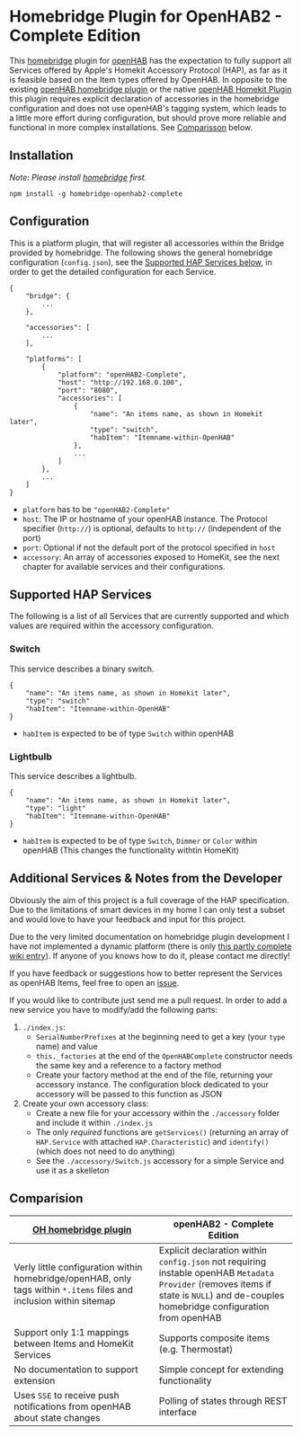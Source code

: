 # Homebridge Plugin for OpenHAB2 - Complete Edition

This [homebridge](https://github.com/nfarina/homebridge) plugin for [openHAB](https://www.openhab.org) has the expectation to fully support all Services offered by Apple's Homekit Accessory Protocol (HAP), as far as it is feasible based on the Item types offered by OpenHAB. In opposite to the existing [openHAB homebridge plugin](https://www.npmjs.com/package/homebridge-openhab2) or the native [openHAB Homekit Plugin](https://www.openhab.org/addons/integrations/homekit/) this plugin requires explicit declaration of accessories in the homebridge configuration and does not use openHAB's tagging system, which leads to a little more effort during configuration, but should prove more reliable and functional in more complex installations. See [Comparisson](#comparison) below.

## Installation

*Note: Please install [homebridge](https://www.npmjs.com/package/homebridge) first.*

```
npm install -g homebridge-openhab2-complete
```

## Configuration

This is a platform plugin, that will register all accessories within the Bridge provided by homebridge. The following shows the general homebridge configuration (`config.json`), see the [Supported HAP Services below](#supported-hap-services), in order to get the detailed configuration for each Service.

```
{
    "bridge": {
        ...
    },

    "accessories": [
        ...
    ],

    "platforms": [
        {
            "platform": "openHAB2-Complete",
            "host": "http://192.168.0.100",
            "port": "8080",
            "accessories": [
                {
                    "name": "An items name, as shown in Homekit later",
                    "type": "switch",
                    "habItem": "Itemname-within-OpenHAB"
                },
                ...
            ]
        },
        ...
    ]
}
```
* `platform` has to be `"openHAB2-Complete"`
* `host`: The IP or hostname of your openHAB instance. The Protocol specifier (`http://`) is optional, defaults to `http://` (independent of the port)
* `port`: Optional if not the default port of the protocol specified in `host`
* `accessory`: An array of accessories exposed to HomeKit, see the next chapter for available services and their configurations.

## Supported HAP Services
The following is a list of all Services that are currently supported and which values are required within the accessory configuration. 

### Switch

This service describes a binary switch.

```
{
    "name": "An items name, as shown in Homekit later",
    "type": "switch"
    "habItem": "Itemname-within-OpenHAB"
}
```
* `habItem` is expected to be of type `Switch` within openHAB

### Lightbulb

This service describes a lightbulb.

```
{
    "name": "An items name, as shown in Homekit later",
    "type": "light"
    "habItem": "Itemname-within-OpenHAB"
}
```
* `habItem` is expected to be of type `Switch`, `Dimmer` or `Color` within openHAB (This changes the functionality withtin HomeKit)


## Additional Services & Notes from the Developer

Obviously the aim of this project is a full coverage of the HAP specification. Due to the limitations of smart devices in my home I can only test a subset and would love to have your feedback and input for this project.

Due to the very limited documentation on homebridge plugin development I have not implemented a dynamic platform (there is only [this partly complete wiki entry](https://github.com/nfarina/homebridge/wiki/On-Programming-Dynamic-Platforms)). If anyone of you knows how to do it, please contact me directly!

If you have feedback or suggestions how to better represent the Services as openHAB Items, feel free to open an [issue](https://github.com/steilerDev/homebridge-openhab2-complete/issues).

If you would like to contribute just send me a pull request. In order to add a new service you have to modify/add the following parts:
1. `./index.js`: 
    * `SerialNumberPrefixes` at the beginning need to get a key (your `type` name) and value
    * `this._factories` at the end of the `OpenHABComplete` constructor needs the same key and a reference to a factory method
    * Create your factory method at the end of the file, returning your accessory instance. The configuration block dedicated to your accessory will be passed to this function as JSON
2. Create your own accessory class:
    * Create a new file for your accessory within the `./accessory` folder and include it within `./index.js`
    * The only *required* functions are `getServices()` (returning an array of `HAP.Service` with attached `HAP.Characteristic`) and `identify()` (which does not need to do anything)
    * See the `./accessory/Switch.js` accessory for a simple Service and use it as a skelleton


## Comparision

| [OH homebridge plugin](https://www.npmjs.com/package/homebridge-openhab2) | openHAB2 - Complete Edition
--- | --- 
Verly little configuration within homebridge/openHAB, only tags within `*.items` files and inclusion within sitemap | Explicit declaration within `config.json` not requiring instable openHAB `Metadata Provider` (removes items if state is `NULL`) and de-couples homebridge configuration from openHAB
Support only 1:1 mappings between Items and HomeKit Services | Supports composite items (e.g. Thermostat)
No documentation to support extension | Simple concept for extending functionality
Uses `SSE` to receive push notifications from openHAB about state changes | Polling of states through REST interface